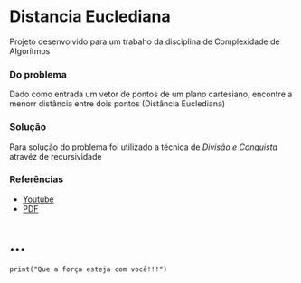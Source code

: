# Distancia Euclediana

Projeto desenvolvido para um trabaho da disciplina de Complexidade de Algorítmos

### Do problema

Dado como entrada um vetor de pontos de um plano cartesiano, encontre a menorr distância entre dois pontos (Distância Euclediana)

### Solução

Para solução do problema foi utilizado a técnica de *Divisão e Conquista* atravéz de recursividade

### Referências

- [Youtube](https://www.youtube.com/watch?v=NtKjWkcHQrk&app=desktop)
- [PDF](http://www.decom.ufop.br/toffolo/site_media/uploads/2011-1/bcc402/slides/08._divisao_e_conquista.pdf)

# ...
``` 
print("Que a força esteja com você!!!")
```
